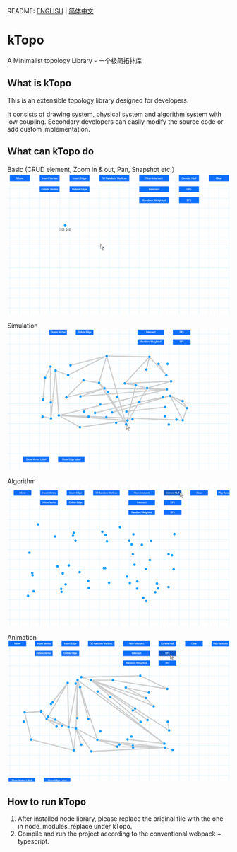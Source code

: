 README: [ENGLISH](https://github.com/alexwoo1900/kTopo/blob/main/README.md) | [简体中文](https://github.com/alexwoo1900/kTopo/blob/main/README_CN.md)

# kTopo
A Minimalist topology Library - 一个极简拓扑库

## What is kTopo
This is an extensible topology library designed for developers.  

It consists of drawing system, physical system and algorithm system with low coupling. Secondary developers can easily modify the source code or add custom implementation.

## What can kTopo do

Basic (CRUD element, Zoom in & out, Pan, Snapshot etc.）
![operation](https://github.com/alexwoo1900/ktopo/blob/main/docs/assets/ktopo_operation.gif)

Simulation
![operation](https://github.com/alexwoo1900/ktopo/blob/main/docs/assets/ktopo_simulation.gif)

Algorithm
![operation](https://github.com/alexwoo1900/ktopo/blob/main/docs/assets/ktopo_verification.gif)

Animation
![operation](https://github.com/alexwoo1900/ktopo/blob/main/docs/assets/ktopo_animation.gif)

## How to run kTopo
1. After installed node library, please replace the original file with the one in node_modules_replace under kTopo.  
2. Compile and run the project according to the conventional webpack + typescript.  
